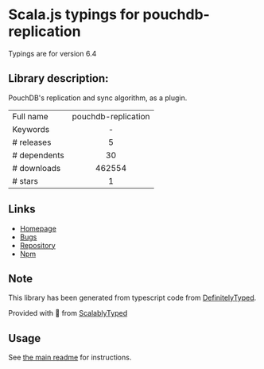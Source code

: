
# Scala.js typings for pouchdb-replication

Typings are for version 6.4

## Library description:
PouchDB's replication and sync algorithm, as a plugin.

|                    |                 |
| ------------------ | :-------------: |
| Full name          | pouchdb-replication |
| Keywords           | - |
| # releases         | 5 |
| # dependents       | 30 |
| # downloads        | 462554 |
| # stars            | 1 |

## Links
- [Homepage](https://github.com/pouchdb/pouchdb#readme)
- [Bugs](https://github.com/pouchdb/pouchdb/issues)
- [Repository](https://github.com/pouchdb/pouchdb)
- [Npm](https://www.npmjs.com/package/pouchdb-replication)
    


## Note
This library has been generated from typescript code from [DefinitelyTyped](https://definitelytyped.org).

Provided with :purple_heart: from [ScalablyTyped](https://github.com/oyvindberg/ScalablyTyped)

## Usage
See [the main readme](../../readme.md) for instructions.


